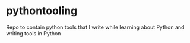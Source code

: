 # pythontooling
Repo to contain python tools that I write while learning about Python and writing tools in Python

